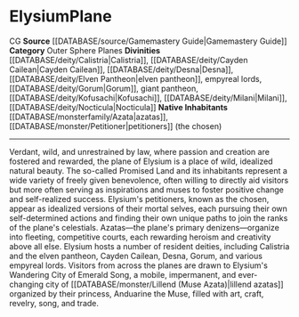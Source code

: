 ﻿---
alignment: CG
id: '16'
name: Elysium
plane_category: Outer Sphere Planes
rarity: Common
source: '[[DATABASE/source/Gamemastery Guide|Gamemastery Guide]]'
type: Plane

---
# Elysium<span class="item-type">Plane</span>

<span class="trait-alignment item-trait">CG</span>
**Source** [[DATABASE/source/Gamemastery Guide|Gamemastery Guide]]
**Category** Outer Sphere Planes
**Divinities** [[DATABASE/deity/Calistria|Calistria]], [[DATABASE/deity/Cayden Cailean|Cayden Cailean]], [[DATABASE/deity/Desna|Desna]], [[DATABASE/deity/Elven Pantheon|elven pantheon]], empyreal lords, [[DATABASE/deity/Gorum|Gorum]], giant pantheon, [[DATABASE/deity/Kofusachi|Kofusachi]], [[DATABASE/deity/Milani|Milani]], [[DATABASE/deity/Nocticula|Nocticula]]
**Native Inhabitants** [[DATABASE/monsterfamily/Azata|azatas]], [[DATABASE/monster/Petitioner|petitioners]] (the chosen)

---
Verdant, wild, and unrestrained by law, where passion and creation are fostered and rewarded, the plane of Elysium is a place of wild, idealized natural beauty. The so-called Promised Land and its inhabitants represent a wide variety of freely given benevolence, often willing to directly aid visitors but more often serving as inspirations and muses to foster positive change and self-realized success. Elysium's petitioners, known as the chosen, appear as idealized versions of their mortal selves, each pursuing their own self-determined actions and finding their own unique paths to join the ranks of the plane's celestials.
 Azatas—the plane's primary denizens—organize into fleeting, competitive courts, each rewarding heroism and creativity above all else. Elysium hosts a number of resident deities, including Calistria and the elven pantheon, Cayden Cailean, Desna, Gorum, and various empyreal lords. Visitors from across the planes are drawn to Elysium's Wandering City of Emerald Song, a mobile, impermanent, and ever-changing city of [[DATABASE/monster/Lillend (Muse Azata)|lillend azatas]] organized by their princess, Anduarine the Muse, filled with art, craft, revelry, song, and trade.